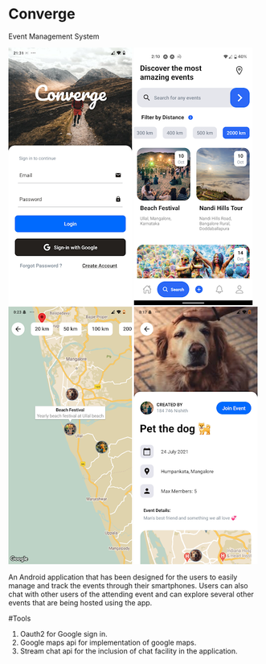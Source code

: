 # Converge
Event Management System
<!-- [Final year project] -->

![login](./screenshots/login.png)
![search](./screenshots/search.png)
![map](./screenshots/Map.png)
![Event](./screenshots/Event.png)


An Android application that has been designed for the users to easily manage and track the events through their smartphones. Users can also chat with other users of the attending event and can explore several other events that are being hosted using the app.

#Tools
1. Oauth2 for Google sign in.
2. Google maps api for implementation of google maps.
3. Stream chat api for the inclusion of chat facility in the application.
